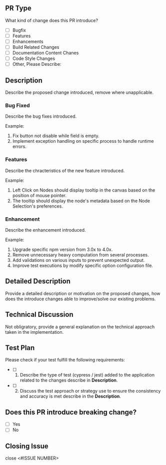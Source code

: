 ## PR Type

What kind of change does this PR introduce?

- [ ] Bugfix
- [ ] Features
- [ ] Enhancements
- [ ] Build Related Changes
- [ ] Documentation Content Chanes
- [ ] Code Style Changes
- [ ] Other, Please Describe:

## Description

Describe the proposed change introduced, remove where unapplicable.

### Bug Fixed

Describe the bug fixes introduced.

Example:

1. Fix button not disable while field is empty.
2. Implement exception handling on specific process to handle runtime errors.

### Features

Describe the chracteristics of the new feature introduced.

Example:

1. Left Click on Nodes should display tooltip in the canvas based on the position of mouse pointer.
2. The tooltip should display the node's metadata based on the Node Selection's preferences.

### Enhancement

Describe the enhancement introduced.

Example:

1. Upgrade specific npm version from 3.0x to 4.0x.
2. Remove unnecessary heavy computation from several processes.
3. Add validations on various inputs to prevent unexpected output.
4. Improve test executions by modify specific option configuration file.

## Detailed Description

Provide a detailed description or motivation on the proposed changes, how does the introduce changes able to
improve/solve our existing problems.

## Technical Discussion

Not obligratory, provide a general explanation on the technical approach taken in the implementation.

## Test Plan

Please check if your test fulfill the following requirements:

- [ ] 1. Describe the type of test (cypress / jest) added to the application related to the changes describe in **Description**.
- [ ] 2. Discuss the test approach or strategy use to ensure the consistency and accuracy is met describe in the **Description**.

## Does this PR introduce breaking change?

- [ ] Yes
- [ ] No

## Closing Issue

close <#ISSUE NUMBER>
